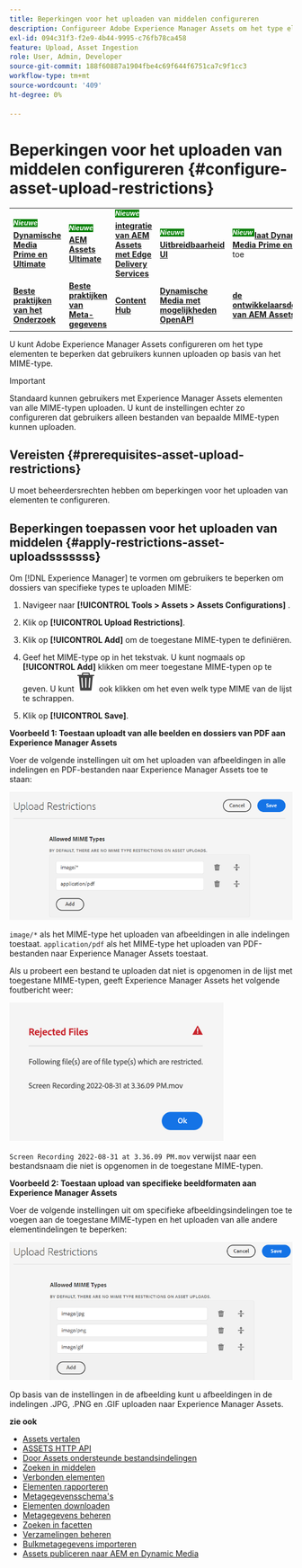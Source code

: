 ```yaml
---
title: Beperkingen voor het uploaden van middelen configureren
description: Configureer Adobe Experience Manager Assets om het type elementen te beperken dat gebruikers op basis van het MIME-type kunnen uploaden. Zo voorkomt u ongewenste uploads in de gewenste indeling en schadelijke bestanden.
exl-id: 094c31f3-f2e9-4b44-9995-c76fb78ca458
feature: Upload, Asset Ingestion
role: User, Admin, Developer
source-git-commit: 188f60887a1904fbe4c69f644f6751ca7c9f1cc3
workflow-type: tm+mt
source-wordcount: '409'
ht-degree: 0%

---
```


# Beperkingen voor het uploaden van middelen configureren {#configure-asset-upload-restrictions}

<table>
    <tr>
        <td>
            <sup style= "background-color:#008000; color:#FFFFFF; font-weight:bold"><i> Nieuwe </i></sup> <a href="/help/assets/dynamic-media/dm-prime-ultimate.md"><b> Dynamische Media Prime en Ultimate </b></a>
        </td>
        <td>
            <sup style= "background-color:#008000; color:#FFFFFF; font-weight:bold"><i> Nieuwe </i></sup> <a href="/help/assets/assets-ultimate-overview.md"><b> AEM Assets Ultimate </b></a>
        </td>
        <td>
            <sup style= "background-color:#008000; color:#FFFFFF; font-weight:bold"><i> Nieuwe </i></sup> <a href="/help/assets/integrate-aem-assets-edge-delivery-services.md"><b> integratie van AEM Assets met Edge Delivery Services </b></a>
        </td>
        <td>
            <sup style= "background-color:#008000; color:#FFFFFF; font-weight:bold"><i> Nieuwe </i></sup> <a href="/help/assets/aem-assets-view-ui-extensibility.md"><b> Uitbreidbaarheid UI </b></a>
        </td>
          <td>
            <sup style= "background-color:#008000; color:#FFFFFF; font-weight:bold"><i> Nieuw </i></sup> <a href="/help/assets/dynamic-media/enable-dynamic-media-prime-and-ultimate.md"><b> laat Dynamische Media Prime en Ultimate </b></a> toe
        </td>
    </tr>
    <tr>
        <td>
            <a href="/help/assets/search-best-practices.md"><b> Beste praktijken van het Onderzoek </b></a>
        </td>
        <td>
            <a href="/help/assets/metadata-best-practices.md"><b> Beste praktijken van Meta-gegevens </b></a>
        </td>
        <td>
            <a href="/help/assets/product-overview.md"><b> Content Hub </b></a>
        </td>
        <td>
            <a href="/help/assets/dynamic-media-open-apis-overview.md"><b> Dynamische Media met mogelijkheden OpenAPI </b></a>
        </td>
        <td>
            <a href="https://developer.adobe.com/experience-cloud/experience-manager-apis/"><b> de ontwikkelaarsdocumentatie van AEM Assets </b></a>
        </td>
    </tr>
</table>

U kunt Adobe Experience Manager Assets configureren om het type elementen te beperken dat gebruikers kunnen uploaden op basis van het MIME-type.

>[!IMPORTANT]
>
>Standaard kunnen gebruikers met Experience Manager Assets elementen van alle MIME-typen uploaden. U kunt de instellingen echter zo configureren dat gebruikers alleen bestanden van bepaalde MIME-typen kunnen uploaden.

## Vereisten {#prerequisites-asset-upload-restrictions}

U moet beheerdersrechten hebben om beperkingen voor het uploaden van elementen te configureren.

## Beperkingen toepassen voor het uploaden van middelen {#apply-restrictions-asset-uploadsssssss}

Om [!DNL Experience Manager] te vormen om gebruikers te beperken om dossiers van specifieke types te uploaden MIME:

1. Navigeer naar **[!UICONTROL Tools > Assets > Assets Configurations]** .

1. Klik op **[!UICONTROL Upload Restrictions]**.

1. Klik op **[!UICONTROL Add]** om de toegestane MIME-typen te definiëren.

1. Geef het MIME-type op in het tekstvak. U kunt nogmaals op **[!UICONTROL Add]** klikken om meer toegestane MIME-typen op te geven. U kunt ![ schrappingspictogram ](assets/delete-icon.svg) ook klikken om het even welk type MIME van de lijst te schrappen.

1. Klik op **[!UICONTROL Save]**.

**Voorbeeld 1: Toestaan uploadt van alle beelden en dossiers van PDF aan Experience Manager Assets**

Voer de volgende instellingen uit om het uploaden van afbeeldingen in alle indelingen en PDF-bestanden naar Experience Manager Assets toe te staan:

![ Activa uploadt beperkingen ](assets/asset-upload-restrictions.png)

`image/*` als het MIME-type het uploaden van afbeeldingen in alle indelingen toestaat. `application/pdf` als het MIME-type het uploaden van PDF-bestanden naar Experience Manager Assets toestaat.

Als u probeert een bestand te uploaden dat niet is opgenomen in de lijst met toegestane MIME-typen, geeft Experience Manager Assets het volgende foutbericht weer:

![ Beperkte dossiers ](assets/asset-upload-restricted-files.png)

`Screen Recording 2022-08-31 at 3.36.09 PM.mov` verwijst naar een bestandsnaam die niet is opgenomen in de toegestane MIME-typen.

**Voorbeeld 2: Toestaan upload van specifieke beeldformaten aan Experience Manager Assets**

Voer de volgende instellingen uit om specifieke afbeeldingsindelingen toe te voegen aan de toegestane MIME-typen en het uploaden van alle andere elementindelingen te beperken:

![ de beperkingen van Activa ](assets/asset-restrictions.png)

Op basis van de instellingen in de afbeelding kunt u afbeeldingen in de indelingen .JPG, .PNG en .GIF uploaden naar Experience Manager Assets.

**zie ook**

* [Assets vertalen](translate-assets.md)
* [ASSETS HTTP API](mac-api-assets.md)
* [Door Assets ondersteunde bestandsindelingen](file-format-support.md)
* [Zoeken in middelen](search-assets.md)
* [Verbonden elementen](use-assets-across-connected-assets-instances.md)
* [Elementen rapporteren](asset-reports.md)
* [Metagegevensschema&#39;s](metadata-schemas.md)
* [Elementen downloaden](download-assets-from-aem.md)
* [Metagegevens beheren](manage-metadata.md)
* [Zoeken in facetten](search-facets.md)
* [Verzamelingen beheren](manage-collections.md)
* [Bulkmetagegevens importeren](metadata-import-export.md)
* [Assets publiceren naar AEM en Dynamic Media](/help/assets/publish-assets-to-aem-and-dm.md)
